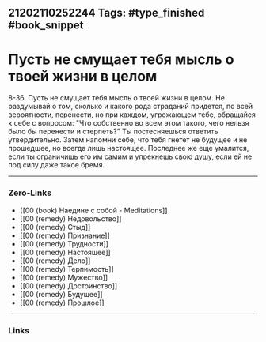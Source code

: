 21202110252244
Tags: #type_finished #book_snippet 
---
# Пусть не смущает тебя мысль о твоей жизни в целом

 8-36. Пусть не смущает тебя мысль о твоей жизни в целом. Не раздумывай о том, сколько и какого рода страданий придется, по всей вероятности, перенести, но при каждом, угрожающем тебе, обращайся к себе с вопросом: "Что собственно во всем этом такого, чего нельзя было бы перенести и стерпеть?" Ты постесняешься ответить утвердительно. Затем напомни себе, что тебя гнетет не будущее и не прошедшее, но всегда лишь настоящее. Последнее же еще умалится, если ты ограничишь его им самим и упрекнешь свою душу, если ей не под силу даже такое бремя. 

---
### Zero-Links
 - [[00 (book) Наедине с собой - Meditations]]
 - [[00 (remedy) Недовольство]]
 - [[00 (remedy) Стыд]]
 - [[00 (remedy) Признание]]
 - [[00 (remedy) Трудности]]
 - [[00 (remedy) Настоящее]]
 - [[00 (remedy) Дело]]
 - [[00 (remedy) Терпимость]]
 - [[00 (remedy) Мужество]]
 - [[00 (remedy) Достоинство]]
 - [[00 (remedy) Будущее]]
 - [[00 (remedy) Прошлое]]
---
### Links
